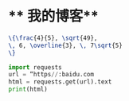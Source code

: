 # ** 我的博客**

```latex
\{\frac{4}{5}, \sqrt{49},
\, 6, \overline{3}, \, 7\sqrt{5}
\}
```
```python
import requests
url = “https//:baidu.com
html = requests.get(url).text
print(html)
```
